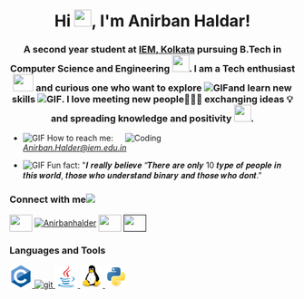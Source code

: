 <h1 align="center"> Hi <img src="https://github.com/TheDudeThatCode/TheDudeThatCode/blob/master/Assets/Hi.gif" height="30px" width="30px">, I'm Anirban Haldar! </h1>
<h3 align="center">A second year student at <a href="https://iem.edu.in/"> <b>IEM</b>, Kolkata</a> pursuing B.Tech in Computer Science and Engineering <img src="https://github.com/TheDudeThatCode/TheDudeThatCode/blob/master/Assets/Developer.gif" height="30px" width="30px">. I am a Tech enthusiast <img src="https://github.com/TheDudeThatCode/TheDudeThatCode/blob/master/Assets/Designer.gif" height="30px" width="36px"> and  curious one who want to explore <img alt="GIF" src="https://github.com/TheDudeThatCode/TheDudeThatCode/blob/master/Assets/gandalf_parrot.gif" height="30px" width="20px" />and learn new skills <img alt="GIF" src="https://github.com/TheDudeThatCode/TheDudeThatCode/blob/master/Assets/powerup.gif" height="30px" width="20px" />. I love meeting new people👩🏽‍🚀 exchanging ideas 💡 and spreading knowledge and positivity <img src="https://github.com/TheDudeThatCode/TheDudeThatCode/blob/master/Assets/Rocket.gif" height="30px" width="30px">.</h3>

<img align="right" alt="Coding" width="300" src="https://raw.githubusercontent.com/abhisheknaiidu/abhisheknaiidu/master/code.gif">

- <img alt="GIF" src="https://github.com/TheDudeThatCode/TheDudeThatCode/blob/master/Assets/wave.gif" height="30px" width="20vw" /> How to reach me: *Anirban.Halder@iem.edu.in*

- <img alt="GIF" src="https://cliply.co/wp-content/uploads/2019/09/391909180_THINKING_FACE_400px.gif" height="30px" width="20vw" /> Fun fact: "𝑰 𝒓𝒆𝒂𝒍𝒍𝒚 𝒃𝒆𝒍𝒊𝒆𝒗𝒆 “𝑻𝒉𝒆𝒓𝒆 𝒂𝒓𝒆 𝒐𝒏𝒍𝒚 10 𝒕𝒚𝒑𝒆 𝒐𝒇 𝒑𝒆𝒐𝒑𝒍𝒆 𝒊𝒏 𝒕𝒉𝒊𝒔 𝒘𝒐𝒓𝒍𝒅, 𝒕𝒉𝒐𝒔𝒆 𝒘𝒉𝒐 𝒖𝒏𝒅𝒆𝒓𝒔𝒕𝒂𝒏𝒅 𝒃𝒊𝒏𝒂𝒓𝒚 𝒂𝒏𝒅 𝒕𝒉𝒐𝒔𝒆 𝒘𝒉𝒐 𝒅𝒐𝒏𝒕.”

<h3 align="left">Connect with me<img src="https://github.com/TheDudeThatCode/TheDudeThatCode/blob/master/Assets/Handshake.gif" height="32px"></h3>
<p align="left">
 <a href="https://discord.com/channels/Anirban#2594" target="blank"><img align="center" src="https://raw.githubusercontent.com/peterthehan/peterthehan/master/assets/discord.svg" alt="" height="30" width="40" /></a> 
<a href="https://www.linkedin.com/in/anirbanthisside/" target="blank"><img align="center" src="https://raw.githubusercontent.com/peterthehan/peterthehan/master/assets/linkedin.svg" alt="Anirbanhalder" height="30" width="40" /></a>
 <a href="https://twitter.com/AnirbanThisSide" target="blank"><img align="center" src="https://github.com/gauravghongde/social-icons/blob/master/PNG/Color/Twitter.png" alt="" height="30" width="40" /></a>
 <a href="" target="blank"><img align="center" src="https://cdn.jsdelivr.net/npm/simple-icons@3.0.1/icons/leetcode.svg" alt="" height="30" width="40" /></a>

</p>

<h3 align="left">Languages and Tools</h3>
 </a> <a href="https://www.cprogramming.com/" target="_blank"> <img src="https://raw.githubusercontent.com/devicons/devicon/master/icons/c/c-original.svg" alt="c" width="40" height="40"/>  </a> <a href="https://git-scm.com/" target="_blank"> <img src="https://www.vectorlogo.zone/logos/git-scm/git-scm-icon.svg" alt="git" width="40" height="40"/> </a> <a href="https://www.java.com" target="_blank"> <img src="https://raw.githubusercontent.com/devicons/devicon/master/icons/java/java-original.svg" alt="java" width="40" height="40"/>  </a> <a href="https://www.linux.org/" target="_blank"> <img src="https://raw.githubusercontent.com/devicons/devicon/master/icons/linux/linux-original.svg" alt="linux" width="40" height="40"/> <a href="https://www.python.org" target="_blank"> <img src="https://raw.githubusercontent.com/devicons/devicon/master/icons/python/python-original.svg" alt="python" width="40" height="40"/> </p>

